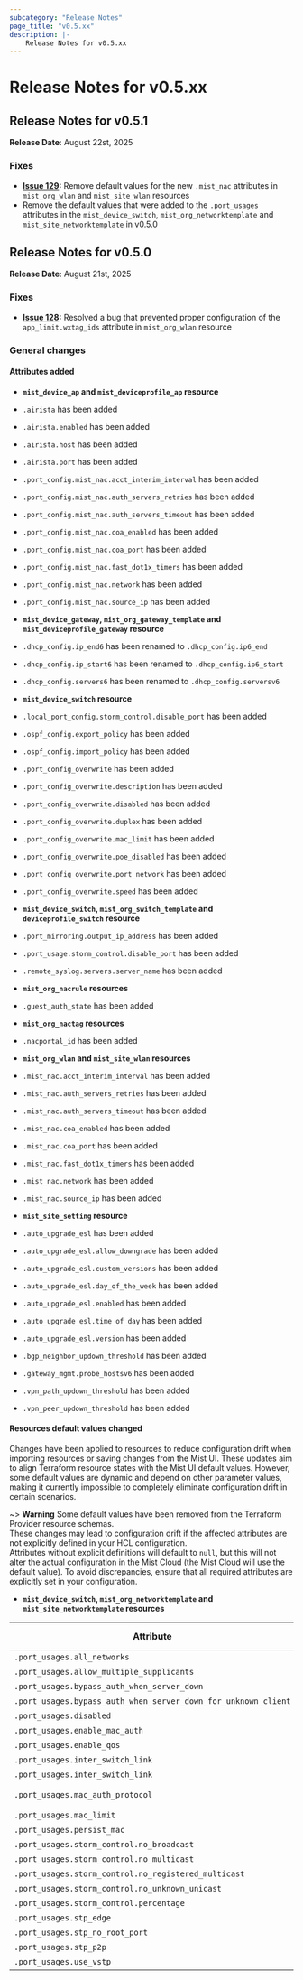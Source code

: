 ```yaml
---
subcategory: "Release Notes"
page_title: "v0.5.xx"
description: |-
    Release Notes for v0.5.xx
---
```


# Release Notes for v0.5.xx


## Release Notes for v0.5.1
**Release Date**: August 22st, 2025 

### Fixes
* **[Issue 129](https://github.com/Juniper/terraform-provider-mist/issues/129):** Remove default values for the new `.mist_nac` attributes in `mist_org_wlan` and `mist_site_wlan` resources
* Remove the default values that were added to the `.port_usages` attributes in the `mist_device_switch`, `mist_org_networktemplate` and `mist_site_networktemplate` in v0.5.0


## Release Notes for v0.5.0
**Release Date**: August 21st, 2025 

### Fixes
* **[Issue 128](https://github.com/Juniper/terraform-provider-mist/issues/128):** Resolved a bug that prevented proper configuration of the `app_limit.wxtag_ids` attribute in `mist_org_wlan` resource


### General changes

#### Attributes added
- **`mist_device_ap` and `mist_deviceprofile_ap` resource**
 - `.airista` has been added
 - `.airista.enabled` has been added
 - `.airista.host` has been added
 - `.airista.port` has been added
 - `.port_config.mist_nac.acct_interim_interval` has been added
 - `.port_config.mist_nac.auth_servers_retries` has been added
 - `.port_config.mist_nac.auth_servers_timeout` has been added
 - `.port_config.mist_nac.coa_enabled` has been added
 - `.port_config.mist_nac.coa_port` has been added
 - `.port_config.mist_nac.fast_dot1x_timers` has been added
 - `.port_config.mist_nac.network` has been added
 - `.port_config.mist_nac.source_ip` has been added


- **`mist_device_gateway`, `mist_org_gateway_template` and `mist_deviceprofile_gateway` resource**
 - `.dhcp_config.ip_end6` has been renamed to `.dhcp_config.ip6_end`
 - `.dhcp_config.ip_start6` has been renamed to `.dhcp_config.ip6_start`
 - `.dhcp_config.servers6` has been renamed to `.dhcp_config.serversv6`


- **`mist_device_switch` resource**
 - `.local_port_config.storm_control.disable_port` has been added
 - `.ospf_config.export_policy` has been added
 - `.ospf_config.import_policy` has been added
 - `.port_config_overwrite` has been added
 - `.port_config_overwrite.description` has been added
 - `.port_config_overwrite.disabled` has been added
 - `.port_config_overwrite.duplex` has been added
 - `.port_config_overwrite.mac_limit` has been added
 - `.port_config_overwrite.poe_disabled` has been added
 - `.port_config_overwrite.port_network` has been added
 - `.port_config_overwrite.speed` has been added


- **`mist_device_switch`, `mist_org_switch_template` and `deviceprofile_switch` resource**
 - `.port_mirroring.output_ip_address` has been added
 - `.port_usage.storm_control.disable_port` has been added
 - `.remote_syslog.servers.server_name` has been added


- **`mist_org_nacrule` resources**
 - `.guest_auth_state` has been added


- **`mist_org_nactag` resources**
 - `.nacportal_id` has been added


- **`mist_org_wlan` and `mist_site_wlan` resources**
 - `.mist_nac.acct_interim_interval` has been added
 - `.mist_nac.auth_servers_retries` has been added
 - `.mist_nac.auth_servers_timeout` has been added
 - `.mist_nac.coa_enabled` has been added
 - `.mist_nac.coa_port` has been added
 - `.mist_nac.fast_dot1x_timers` has been added
 - `.mist_nac.network` has been added
 - `.mist_nac.source_ip` has been added


- **`mist_site_setting` resource**
 - `.auto_upgrade_esl` has been added
 - `.auto_upgrade_esl.allow_downgrade` has been added
 - `.auto_upgrade_esl.custom_versions` has been added
 - `.auto_upgrade_esl.day_of_the_week` has been added
 - `.auto_upgrade_esl.enabled` has been added
 - `.auto_upgrade_esl.time_of_day` has been added
 - `.auto_upgrade_esl.version` has been added
 - `.bgp_neighbor_updown_threshold` has been added
 - `.gateway_mgmt.probe_hostsv6` has been added
 - `.vpn_path_updown_threshold` has been added
 - `.vpn_peer_updown_threshold` has been added


#### Resources default values changed

Changes have been applied to resources to reduce configuration drift when importing resources or saving changes from the Mist UI. These updates aim to align Terraform resource states with the Mist UI default values. However, some default values are dynamic and depend on other parameter values, making it currently impossible to completely eliminate configuration drift in certain scenarios.

~> **Warning** Some default values have been removed from the Terraform Provider resource schemas.  
These changes may lead to configuration drift if the affected attributes are not explicitly defined in your HCL configuration.  
Attributes without explicit definitions will default to `null`, but this will not alter the actual configuration in the Mist Cloud (the Mist Cloud will use the default value). To avoid discrepancies, ensure that all required attributes are explicitly set in your configuration.

*  **`mist_device_switch`, `mist_org_networktemplate` and `mist_site_networktemplate` resources**

| Attribute | Previous Default | New Default |
|-----------|-----------|-----------|
| `.port_usages.all_networks` | StaticBool(false) | N/A |
| `.port_usages.allow_multiple_supplicants` | StaticBool(false) | N/A |
| `.port_usages.bypass_auth_when_server_down` | StaticBool(false) | N/A |
| `.port_usages.bypass_auth_when_server_down_for_unknown_client` | StaticBool(false) | N/A |
| `.port_usages.disabled` | StaticBool(false) | N/A |
| `.port_usages.enable_mac_auth` | StaticBool(false) | N/A |
| `.port_usages.enable_qos` | StaticBool(false) | N/A |
| `.port_usages.inter_switch_link` | StaticBool(false) | N/A |
| `.port_usages.inter_switch_link` | StaticBool(false) | N/A |
| `.port_usages.mac_auth_protocol` | StaticString("eap-md5") | N/A |
| `.port_usages.mac_limit` | StaticInt64(0) | N/A |
| `.port_usages.persist_mac` | StaticBool(false) | N/A |
| `.port_usages.storm_control.no_broadcast` | StaticBool(false) | N/A |
| `.port_usages.storm_control.no_multicast` | StaticBool(false) | N/A |
| `.port_usages.storm_control.no_registered_multicast` | StaticBool(false) | N/A |
| `.port_usages.storm_control.no_unknown_unicast` | StaticBool(false) | N/A |
| `.port_usages.storm_control.percentage` | StaticInt64(80) | N/A |
| `.port_usages.stp_edge` | StaticBool(false) | N/A |
| `.port_usages.stp_no_root_port` | StaticBool(false) | N/A |
| `.port_usages.stp_p2p` | StaticBool(false) | N/A |
| `.port_usages.use_vstp` | StaticBool(false) | N/A |